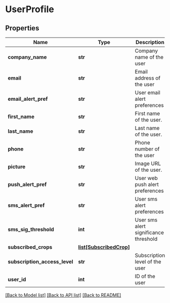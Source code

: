 # UserProfile

## Properties
Name | Type | Description | Notes
------------ | ------------- | ------------- | -------------
**company_name** | **str** | Company name of the user | [optional] 
**email** | **str** | Email address of the user | [optional] 
**email_alert_pref** | **str** | User email alert preferences | [optional] 
**first_name** | **str** | First name of the user. | [optional] 
**last_name** | **str** | Last name of the user. | [optional] 
**phone** | **str** | Phone number of the user | [optional] 
**picture** | **str** | Image URL of the user. | [optional] 
**push_alert_pref** | **str** | User web push alert preferences | [optional] 
**sms_alert_pref** | **str** | User sms alert preferences | [optional] 
**sms_sig_threshold** | **int** | User sms alert significance threshold | [optional] 
**subscribed_crops** | [**list[SubscribedCrop]**](SubscribedCrop.md) |  | [optional] 
**subscription_access_level** | **str** | Subscription level of the user | [optional] 
**user_id** | **int** | ID of the user | [optional] 

[[Back to Model list]](../README.md#documentation-for-models) [[Back to API list]](../README.md#documentation-for-api-endpoints) [[Back to README]](../README.md)


